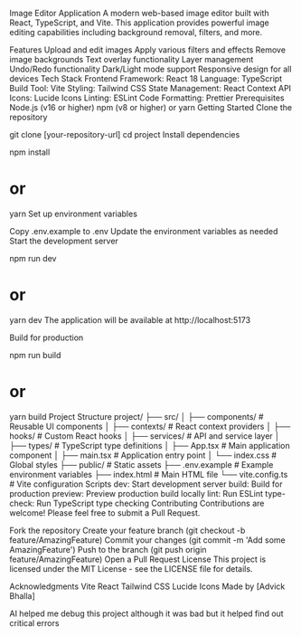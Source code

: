 Image Editor Application
A modern web-based image editor built with React, TypeScript, and Vite. This application provides powerful image editing capabilities including background removal, filters, and more.

Features
Upload and edit images
Apply various filters and effects
Remove image backgrounds
Text overlay functionality
Layer management
Undo/Redo functionality
Dark/Light mode support
Responsive design for all devices
Tech Stack
Frontend Framework: React 18
Language: TypeScript
Build Tool: Vite
Styling: Tailwind CSS
State Management: React Context API
Icons: Lucide Icons
Linting: ESLint
Code Formatting: Prettier
Prerequisites
Node.js (v16 or higher)
npm (v8 or higher) or yarn
Getting Started
Clone the repository

git clone [your-repository-url]
cd project
Install dependencies

npm install
# or
yarn
Set up environment variables

Copy .env.example to .env
Update the environment variables as needed
Start the development server

npm run dev
# or
yarn dev
The application will be available at http://localhost:5173

Build for production

npm run build
# or
yarn build
Project Structure
project/
├── src/
│   ├── components/     # Reusable UI components
│   ├── contexts/       # React context providers
│   ├── hooks/          # Custom React hooks
│   ├── services/       # API and service layer
│   ├── types/          # TypeScript type definitions
│   ├── App.tsx         # Main application component
│   ├── main.tsx        # Application entry point
│   └── index.css       # Global styles
├── public/            # Static assets
├── .env.example       # Example environment variables
├── index.html         # Main HTML file
└── vite.config.ts     # Vite configuration
Scripts
dev: Start development server
build: Build for production
preview: Preview production build locally
lint: Run ESLint
type-check: Run TypeScript type checking
Contributing
Contributions are welcome! Please feel free to submit a Pull Request.

Fork the repository
Create your feature branch (git checkout -b feature/AmazingFeature)
Commit your changes (git commit -m 'Add some AmazingFeature')
Push to the branch (git push origin feature/AmazingFeature)
Open a Pull Request
License
This project is licensed under the MIT License - see the LICENSE file for details.

Acknowledgments
Vite
React
Tailwind CSS
Lucide Icons
Made by [Advick Bhalla]

AI helped me debug this project although it was bad but it helped find out critical errors
